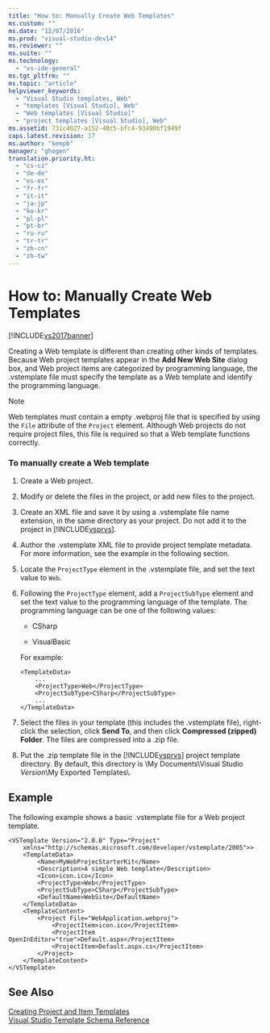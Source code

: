 ```yaml
---
title: "How to: Manually Create Web Templates"
ms.custom: ""
ms.date: "12/07/2016"
ms.prod: "visual-studio-dev14"
ms.reviewer: ""
ms.suite: ""
ms.technology: 
  - "vs-ide-general"
ms.tgt_pltfrm: ""
ms.topic: "article"
helpviewer_keywords: 
  - "Visual Studio templates, Web"
  - "templates [Visual Studio], Web"
  - "Web templates [Visual Studio]"
  - "project templates [Visual Studio], Web"
ms.assetid: 731c4027-a152-48c5-bfc4-93490bf1949f
caps.latest.revision: 17
ms.author: "kempb"
manager: "ghogen"
translation.priority.ht: 
  - "cs-cz"
  - "de-de"
  - "es-es"
  - "fr-fr"
  - "it-it"
  - "ja-jp"
  - "ko-kr"
  - "pl-pl"
  - "pt-br"
  - "ru-ru"
  - "tr-tr"
  - "zh-cn"
  - "zh-tw"
---
```

# How to: Manually Create Web Templates
[!INCLUDE[vs2017banner](../code-quality/includes/vs2017banner.md)]

Creating a Web template is different than creating other kinds of templates. Because Web project templates appear in the **Add New Web Site** dialog box, and Web project items are categorized by programming language, the .vstemplate file must specify the template as a Web template and identify the programming language.  
  
> [!NOTE]
>  Web templates must contain a empty .webproj file that is specified by using the `File` attribute of the `Project` element. Although Web projects do not require project files, this file is required so that a Web template functions correctly.  
  
### To manually create a Web template  
  
1.  Create a Web project.  
  
2.  Modify or delete the files in the project, or add new files to the project.  
  
3.  Create an XML file and save it by using a .vstemplate file name extension, in the same directory as your project. Do not add it to the project in [!INCLUDE[vsprvs](../code-quality/includes/vsprvs_md.md)].  
  
4.  Author the .vstemplate XML file to provide project template metadata. For more information, see the example in the following section.  
  
5.  Locate the `ProjectType` element in the .vstemplate file, and set the text value to `Web`.  
  
6.  Following the `ProjectType` element, add a `ProjectSubType` element and set the text value to the programming language of the template. The programming language can be one of the following values:  
  
    -   CSharp  
  
    -   VisualBasic  
  
     For example:  
  
    ```  
    <TemplateData>  
        ...  
        <ProjectType>Web</ProjectType>  
        <ProjectSubType>CSharp</ProjectSubType>  
        ...  
    </TemplateData>  
    ```  
  
7.  Select the files in your template (this includes the .vstemplate file), right-click the selection, click **Send To**, and then click **Compressed (zipped) Folder**. The files are compressed into a .zip file.  
  
8.  Put the .zip template file in the [!INCLUDE[vsprvs](../code-quality/includes/vsprvs_md.md)] project template directory. By default, this directory is \My Documents\Visual Studio *Version*\My Exported Templates\\.  
  
## Example  
 The following example shows a basic .vstemplate file for a Web project template.  
  
```  
<VSTemplate Version="2.0.0" Type="Project"  
    xmlns="http://schemas.microsoft.com/developer/vstemplate/2005">>  
    <TemplateData>  
        <Name>MyWebProjecStarterKit</Name>  
        <Description>A simple Web template</Description>  
        <Icon>icon.ico</Icon>  
        <ProjectType>Web</ProjectType>  
        <ProjectSubType>CSharp</ProjectSubType>  
        <DefaultName>WebSite</DefaultName>  
    </TemplateData>  
    <TemplateContent>  
        <Project File="WebApplication.webproj">  
            <ProjectItem>icon.ico</ProjectItem>  
            <ProjectItem OpenInEditor="true">Default.aspx</ProjectItem>  
            <ProjectItem>Default.aspx.cs</ProjectItem>  
        </Project>  
    </TemplateContent>  
</VSTemplate>  
```  
  
## See Also  
 [Creating Project and Item Templates](../ide/creating-project-and-item-templates.md)   
 [Visual Studio Template Schema Reference](../extensibility/visual-studio-template-schema-reference.md)